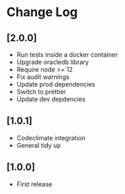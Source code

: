 # Change Log

## [2.0.0]

- Run tests inside a docker container
- Upgrade oracledb library
- Require node >= 12
- Fix audit warnings
- Update prod dependencies
- Switch to prettier
- Update dev depdencies

## [1.0.1]

- Codeclimate integration
- General tidy up

## [1.0.0]

- First release

